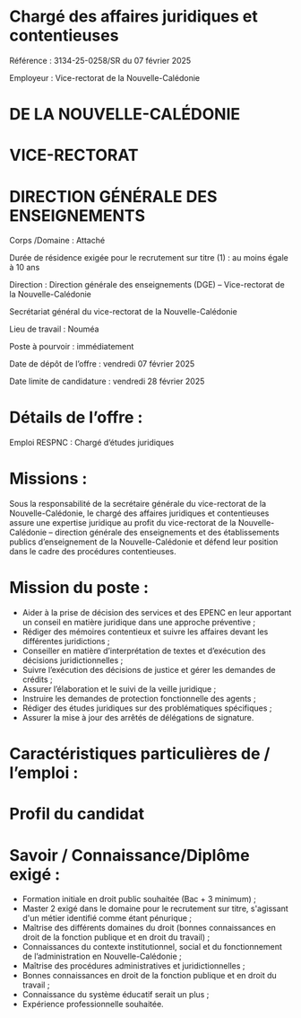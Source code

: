 # Chargé des affaires juridiques et contentieuses

Référence : 3134-25-0258/SR du 07 février 2025

Employeur : Vice-rectorat de la Nouvelle-Calédonie

# DE LA NOUVELLE-CALÉDONIE

# VICE-RECTORAT

# DIRECTION GÉNÉRALE DES ENSEIGNEMENTS

Corps /Domaine : Attaché

Durée de résidence exigée pour le recrutement sur titre (1) : au moins égale à 10 ans

Direction : Direction générale des enseignements (DGE) – Vice-rectorat de la Nouvelle-Calédonie

Secrétariat général du vice-rectorat de la Nouvelle-Calédonie

Lieu de travail : Nouméa

Poste à pourvoir : immédiatement

Date de dépôt de l’offre : vendredi 07 février 2025

Date limite de candidature : vendredi 28 février 2025

# Détails de l’offre :

Emploi RESPNC : Chargé d’études juridiques

# Missions :

Sous la responsabilité de la secrétaire générale du vice-rectorat de la Nouvelle-Calédonie, le chargé des affaires juridiques et contentieuses assure une expertise juridique au profit du vice-rectorat de la Nouvelle-Calédonie – direction générale des enseignements et des établissements publics d’enseignement de la Nouvelle-Calédonie et défend leur position dans le cadre des procédures contentieuses.

# Mission du poste :

- Aider à la prise de décision des services et des EPENC en leur apportant un conseil en matière juridique dans une approche préventive ;
- Rédiger des mémoires contentieux et suivre les affaires devant les différentes juridictions ;
- Conseiller en matière d’interprétation de textes et d’exécution des décisions juridictionnelles ;
- Suivre l’exécution des décisions de justice et gérer les demandes de crédits ;
- Assurer l’élaboration et le suivi de la veille juridique ;
- Instruire les demandes de protection fonctionnelle des agents ;
- Rédiger des études juridiques sur des problématiques spécifiques ;
- Assurer la mise à jour des arrêtés de délégations de signature.

# Caractéristiques particulières de / l’emploi :

# Profil du candidat

# Savoir / Connaissance/Diplôme exigé :

- Formation initiale en droit public souhaitée (Bac + 3 minimum) ;
- Master 2 exigé dans le domaine pour le recrutement sur titre, s'agissant d'un métier identifié comme étant pénurique ;
- Maîtrise des différents domaines du droit (bonnes connaissances en droit de la fonction publique et en droit du travail) ;
- Connaissances du contexte institutionnel, social et du fonctionnement de l’administration en Nouvelle-Calédonie ;
- Maîtrise des procédures administratives et juridictionnelles ;
- Bonnes connaissances en droit de la fonction publique et en droit du travail ;
- Connaissance du système éducatif serait un plus ;
- Expérience professionnelle souhaitée.
